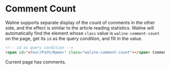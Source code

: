 # Comment Count

Waline supports separate display of the count of comments in the other side, and the effect is similar to the article reading statistics. Waline will automatically find the element whose `class` value is `waline-comment-count` on the page, get its `id` as the query condition, and fill in the value.

```html
<!-- id as query condition -->
<span id="<Your/Path/Name>" class="waline-comment-count"></span> Comments
```

Current page has <span id="/en/client/count.html" class="waline-comment-count"></span> comments.
